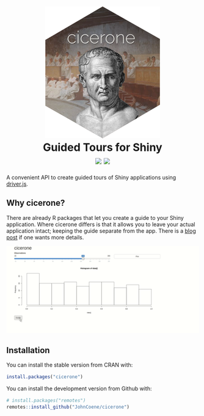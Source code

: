 <h1 id="logo-wrapper" align="center">
<img src="./docs/img/cicerone.png" id="logo" />
<br />
Guided Tours for Shiny
<br />
<img src="https://travis-ci.org/JohnCoene/cicerone.svg?branch=master" />
<img src="https://ci.appveyor.com/api/projects/status/xo90jxqbafb2ra3b?svg=true"/>
</h1>

A convenient API to create guided tours of Shiny applications using [driver.js](https://kamranahmed.info/driver.js/).

## Why cicerone?

There are already R packages that let you create a guide to your Shiny application. Where cicerone differs is that it allows you to leave your actual application intact; keeping the guide separate from the app. There is a [blog post](https://blog.john-coene.com/posts/2019-11-20-cicerone/) if one wants more details.

<img src="./docs/img/home-cicerone.gif" />

## Installation

You can install the stable version from CRAN with:

``` r
install.packages("cicerone")
```

You can install the development version from Github with:

``` r
# install.packages("remotes")
remotes::install_github("JohnCoene/cicerone")
```
